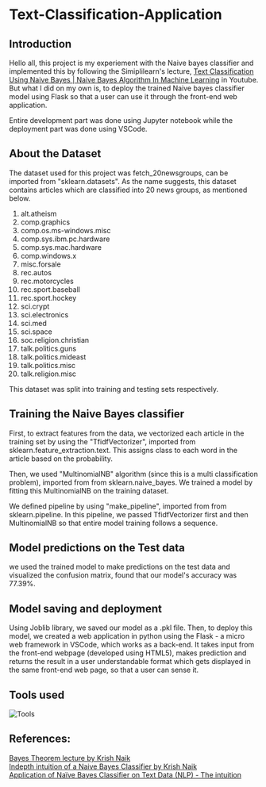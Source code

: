 # Text-Classification-Application

## Introduction
Hello all, this project is my experiement with the Naive bayes classifier and implemented this by following the Simiplilearn's lecture, [Text Classification Using Naive Bayes | Naive Bayes Algorithm In Machine Learning](https://www.youtube.com/watch?v=60pqgfT5tZM) in Youtube. But what I did on my own is, to deploy the trained Naive bayes classifier model using Flask so that a user can use it through the front-end web application.

Entire development part was done using Jupyter notebook while the deployment part was done using VSCode.
## About the Dataset
The dataset used for this project was fetch_20newsgroups, can be imported from "sklearn.datasets". As the name suggests, this dataset contains articles which are classified into 20 news groups, as mentioned below.

1. alt.atheism
2. comp.graphics
3. comp.os.ms-windows.misc
4. comp.sys.ibm.pc.hardware
5. comp.sys.mac.hardware
6. comp.windows.x
7. misc.forsale
8. rec.autos
9. rec.motorcycles
10. rec.sport.baseball
11. rec.sport.hockey
12. sci.crypt
13. sci.electronics
14. sci.med
15. sci.space
16. soc.religion.christian
17. talk.politics.guns
18. talk.politics.mideast
19. talk.politics.misc
20. talk.religion.misc

This dataset was split into training and testing sets respectively.

## Training the Naive Bayes classifier

First, to extract features from the data, we vectorized each article in the training set by using the "TfidfVectorizer", imported from sklearn.feature_extraction.text. This assigns class to each word in the article based on the probability. 

Then, we used "MultinomialNB" algorithm (since this is a multi classification problem), imported from from sklearn.naive_bayes. We trained a model by fitting  this MultinomialNB on the training dataset.

We defined pipeline by using "make_pipeline", imported from from sklearn.pipeline. In this pipeline, we passed TfidfVectorizer first and then MultinomialNB so that entire model training follows a sequence. 

## Model predictions on the Test data

we used the trained model to make predictions on the test data and visualized the confusion matrix, found that our model's accuracy was 77.39%. 

## Model saving and deployment

Using Joblib library, we saved our model as a .pkl file. Then, to deploy this model, we created a web application in python using the Flask - a micro web framework in VSCode, which works as a back-end. It takes input from the front-end webpage (developed using HTML5), makes prediction and returns the result in a user understandable format which gets displayed in the same front-end web page, so that a user can sense it.

## Tools used
![Tools](https://user-images.githubusercontent.com/22242325/166197085-b2ddb679-adc6-4ce6-bbe9-ac5eb2593d07.png)


## References:
[Bayes Theorem lecture by Krish Naik](https://www.youtube.com/watch?v=71oNiqPoKD8&ab_channel=KrishNaik) <br>
[Indepth intuition of a Naive Bayes Classifier by Krish Naik](https://www.youtube.com/watch?v=jS1CKhALUBQ&ab_channel=KrishNaik) <br>
[Application of Naïve Bayes Classifier on Text Data (NLP) - The intuition](https://www.youtube.com/watch?v=temQ8mHpe3k&ab_channel=KrishNaik) <br>









